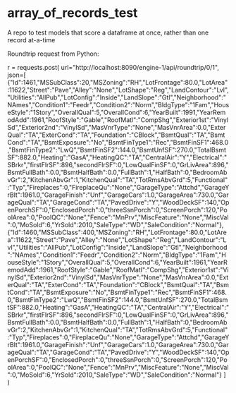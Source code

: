 # array_of_records_test
A repo to test models that score a dataframe at once, rather than one record at-a-time

Roundtrip request from Python:

r = requests.post(
    url="http://localhost:8090/engine-1/api/roundtrip/0/1",
    json=[
        {"Id":1461,"MSSubClass":20,"MSZoning":"RH","LotFrontage":80.0,"LotArea":11622,"Street":"Pave","Alley":"None","LotShape":"Reg","LandContour":"Lvl","Utilities":"AllPub","LotConfig":"Inside","LandSlope":"Gtl","Neighborhood":"NAmes","Condition1":"Feedr","Condition2":"Norm","BldgType":"1Fam","HouseStyle":"1Story","OverallQual":5,"OverallCond":6,"YearBuilt":1991,"YearRemodAdd":1961,"RoofStyle":"Gable","RoofMatl":"CompShg","Exterior1st":"VinylSd","Exterior2nd":"VinylSd","MasVnrType":"None","MasVnrArea":0.0,"ExterQual":"TA","ExterCond":"TA","Foundation":"CBlock","BsmtQual":"TA","BsmtCond":"TA","BsmtExposure":"No","BsmtFinType1":"Rec","BsmtFinSF1":468.0,"BsmtFinType2":"LwQ","BsmtFinSF2":144.0,"BsmtUnfSF":270.0,"TotalBsmtSF":882.0,"Heating":"GasA","HeatingQC":"TA","CentralAir":"Y","Electrical":"SBrkr","firstFlrSF":896,"secondFlrSF":0,"LowQualFinSF":0,"GrLivArea":896,"BsmtFullBath":0.0,"BsmtHalfBath":0.0,"FullBath":1,"HalfBath":0,"BedroomAbvGr":2,"KitchenAbvGr":1,"KitchenQual":"TA","TotRmsAbvGrd":5,"Functional":"Typ","Fireplaces":0,"FireplaceQu":"None","GarageType":"Attchd","GarageYrBlt":1961.0,"GarageFinish":"Unf","GarageCars":1.0,"GarageArea":730.0,"GarageQual":"TA","GarageCond":"TA","PavedDrive":"Y","WoodDeckSF":140,"OpenPorchSF":0,"EnclosedPorch":0,"threeSsnPorch":0,"ScreenPorch":120,"PoolArea":0,"PoolQC":"None","Fence":"MnPrv","MiscFeature":"None","MiscVal":0,"MoSold":6,"YrSold":2010,"SaleType":"WD","SaleCondition":"Normal"},
        {"Id":1460,"MSSubClass":400,"MSZoning":"RH","LotFrontage":80.0,"LotArea":11622,"Street":"Pave","Alley":"None","LotShape":"Reg","LandContour":"Lvl","Utilities":"AllPub","LotConfig":"Inside","LandSlope":"Gtl","Neighborhood":"NAmes","Condition1":"Feedr","Condition2":"Norm","BldgType":"1Fam","HouseStyle":"1Story","OverallQual":5,"OverallCond":6,"YearBuilt":1961,"YearRemodAdd":1961,"RoofStyle":"Gable","RoofMatl":"CompShg","Exterior1st":"VinylSd","Exterior2nd":"VinylSd","MasVnrType":"None","MasVnrArea":0.0,"ExterQual":"TA","ExterCond":"TA","Foundation":"CBlock","BsmtQual":"TA","BsmtCond":"TA","BsmtExposure":"No","BsmtFinType1":"Rec","BsmtFinSF1":468.0,"BsmtFinType2":"LwQ","BsmtFinSF2":144.0,"BsmtUnfSF":270.0,"TotalBsmtSF":882.0,"Heating":"GasA","HeatingQC":"TA","CentralAir":"Y","Electrical":"SBrkr","firstFlrSF":896,"secondFlrSF":0,"LowQualFinSF":0,"GrLivArea":896,"BsmtFullBath":0.0,"BsmtHalfBath":0.0,"FullBath":1,"HalfBath":0,"BedroomAbvGr":2,"KitchenAbvGr":1,"KitchenQual":"TA","TotRmsAbvGrd":5,"Functional":"Typ","Fireplaces":0,"FireplaceQu":"None","GarageType":"Attchd","GarageYrBlt":1961.0,"GarageFinish":"Unf","GarageCars":1.0,"GarageArea":730.0,"GarageQual":"TA","GarageCond":"TA","PavedDrive":"Y","WoodDeckSF":140,"OpenPorchSF":0,"EnclosedPorch":0,"threeSsnPorch":0,"ScreenPorch":120,"PoolArea":0,"PoolQC":"None","Fence":"MnPrv","MiscFeature":"None","MiscVal":0,"MoSold":6,"YrSold":2010,"SaleType":"WD","SaleCondition":"Normal"}
    ]
    )
